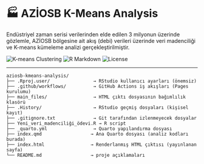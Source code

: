 # 🏭 AZİOSB K-Means Analysis

Endüstriyel zaman serisi verilerinden elde edilen 3 milyonun üzerinde gözlemle, AZİOSB bölgesine ait akış (debi) verileri üzerinde veri madenciliği ve K-means kümeleme analizi gerçekleştirilmiştir.

![K-means Clustering](https://img.shields.io/badge/K--Means-Clustering-blue?style=flat-square)
![R Markdown](https://img.shields.io/badge/R--Markdown-Quarto-764abc?logo=r)
![License](https://img.shields.io/badge/license-MIT-green)

---
```text
aziosb-kmeans-analysis/
├── .Rproj.user/                → RStudio kullanıcı ayarları (önemsiz)
├── .github/workflows/          → GitHub Actions iş akışları (Pages kurulumu)
├── main_files/                 → HTML çıktı dosyasının bağımlılık klasörü
├── .History/                   → RStudio geçmiş dosyaları (kişisel kayıt)
├── .gitignore.txt              → Git tarafından izlenmeyecek dosyalar
├── Yeni_veri_madenciliği_ödevi.R → R script 
├── _quarto.yml                 → Quarto yapılandırma dosyası
├── index.qmd                  → Ana Quarto dosyası (analiz kodları burada)
├── index.html                 → Renderlanmış HTML çıktısı (yayınlanan sayfa)
└── README.md                  → proje açıklamaları
```
